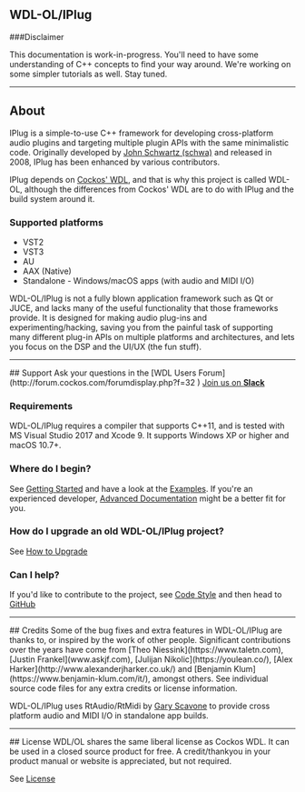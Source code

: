 ## WDL-OL/IPlug

###Disclaimer

This documentation is work-in-progress. You'll need to have some understanding of C++ concepts to find your way around. We're working on some simpler tutorials as well. Stay tuned.
<hr>

## About

IPlug is a simple-to-use C++ framework for developing cross-platform audio plugins and targeting multiple plugin APIs with the same minimalistic code. Originally developed by [John Schwartz (schwa)](https://www.cockos.com/team.php) and released in 2008, IPlug has been enhanced by various contributors.

IPlug depends on [Cockos' WDL](https://www.cockos.com/wdl/), and that is why this project is called WDL-OL, although the differences from Cockos' WDL are to do with IPlug and the build system around it.

### Supported platforms
- VST2
- VST3
- AU
- AAX (Native)
- Standalone - Windows/macOS apps (with audio and MIDI I/O)

WDL-OL/IPlug is not a fully blown application framework such as Qt or JUCE, and lacks many of the useful functionality that those frameworks provide. It is designed for making audio plug-ins and experimenting/hacking, saving you from the painful task of supporting many different plug-in APIs on multiple platforms and architectures, and lets you focus on the DSP and the UI/UX (the fun stuff).
<hr>
## Support
Ask your questions in the [WDL Users Forum](http://forum.cockos.com/forumdisplay.php?f=32
)

<a href="https://join.slack.com/t/iplug-users/shared_invite/enQtMzA1NzA1NzE0OTY1LWYyODdjNzkyYTk4MDRmYzZjZTI4ZGVkYTIxZTk0OWRiYWE2MTA0ZWVlODM1NjkzNDAyNDFhMDdjNGI4OTY2YTU" class="slack">
    <i class="icon-slack"></i>
     Join us on <strong>Slack</strong>
</a>

### Requirements
WDL-OL/IPlug requires a compiler that supports C++11, and is tested with MS Visual Studio 2017 and Xcode 9. It supports Windows XP or higher and macOS 10.7+.

### Where do I begin?
See [Getting Started](md_quickstart.html) and have a look at the [Examples](md_examples.html). If you're an experienced developer, [Advanced Documentation](md_advanced.html) might be a better fit for you.

### How do I upgrade an old WDL-OL/IPlug project?
See [How to Upgrade](md_upgrade.html)

### Can I help?
If you'd like to contribute to the project, see [Code Style](md_codingstyle.html) and then head to [GitHub](https://github.com/olilarkin/wdl-ol)
<hr>
## Credits
Some of the bug fixes and extra features in WDL-OL/IPlug are thanks to, or inspired by the work of other people. Significant contributions over the years have come from [Theo Niessink](https://www.taletn.com), [Justin Frankel](www.askjf.com), [Julijan Nikolic](https://youlean.co/), [Alex Harker](http://www.alexanderjharker.co.uk/) and [Benjamin Klum](https://www.benjamin-klum.com/it/), amongst others. See individual source code files for any extra credits or license information.

WDL-OL/IPlug uses RtAudio/RtMidi by [Gary Scavone](https://www.music.mcgill.ca/~gary/) to provide cross platform audio and MIDI I/O in standalone app builds.
<hr>
## License
WDL/OL shares the same liberal license as Cockos WDL. It can be used in a closed source product for free. A credit/thankyou in your product manual or website is appreciated, but not required.

See [License](md_license.html)